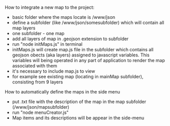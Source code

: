 How to integrate a new map to the project:

- basic folder where the maps locate is /www/json
- define a subfolder (like /www/json/somesubfolder) which will contain all map layers
- one subfolder - one map
- add all layers of map in .geojson extension to subfolder
- run "node initMaps.js" in terminal
- initMaps.js will create map.js file in the subfolder which contains
  all geojson obects (aka layers) assigned to javascript variables.
  This variables will being operated in any part of application to render the map
  associated with them
- it's necessary to include map.js to view
- for example see existing map (locating in mainMap subfolder), consisting from 9 layers

How to automatically define the maps in the side menu

- put .txt file with the description of the map in the map subfolder (/www/json/mapsubfolder)
- run "node menuCreator.js"
- Map items and its descriptions will be appear in the side-menu  
